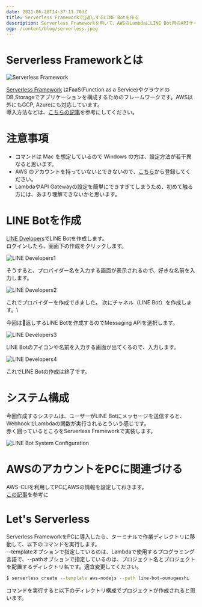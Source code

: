 ```yaml
---
date: 2021-06-28T14:37:11.703Z
title: Serverless Frameworkで🦜返しするLINE Botを作る
description: Serverless Frameworkを用いて、AWSのLambdaにLINE Bot用のAPIサーバーを作り、おうむ返しBotを作成する。
ogp: /content/blog/serverless.jpeg
---
```

# Serverless Frameworkとは

![Serverless Framework](/content/blog/serverless500-260.jpeg "Serverless Framework")

[Serverless Framework](https://www.serverless.com/) はFaaS(Function as a Service)やクラウドのDB,Storageでアプリケーションを構成するためのフレームワークです。AWS以外にもGCP, Azureにも対応しています。\
導入方法などは、[こちらの記事](https://qiita.com/horike37/items/b295a91908fcfd4033a2)を参考にしてください。

# 注意事項

* コマンドは Mac を想定しているので Windows の方は、設定方法が若干異なると思います。
* AWS のアカウントを持っていないとできないので、[こちら](https://aws.amazon.com/jp/)から登録してください。
* LambdaやAPI Gatewayの設定を簡単にできすぎてしまうため、初めて触る方には、あまり理解できないかと思います。

# LINE Botを作成

[LINE Dvelopers](https://developers.line.biz/ja/)でLINE Botを作成します。\
ログインしたら、画面下の作成をクリックします。

![LINE Developers1](/content/blog/line-developer1.png "LINE Developers1")

そうすると、プロバイダー名を入力する画面が表示されるので、好きな名前を入力します。

![LINE Developers2](/content/blog/line-developer2.png "LINE Developers2")

これでプロバイダーを作成できました。
次にチャネル（LINE Bot）を作成します。\

今回は🦜返しするLINE Botを作成するのでMessaging APIを選択します。

![LINE Developers3](/content/blog/line-developer3.png "LINE Developers3")

LINE Botのアイコンや名前を入力する画面が出てくるので、入力します。

![LINE Developers4](/content/blog/line-developer4.png "LINE Developers4")

これでLINE Botの作成は終了です。

# システム構成

今回作成するシステムは、ユーザーがLINE Botにメッセージを送信すると、WebhookでLambdaの関数が実行されるとういう感じです。\
赤く囲っているところをServerless Frameworkで実装します。

![LINE Bot System Configuration](/content/blog/line-bot-system-configuration.png "LINE Bot System Configuration")

# AWSのアカウントをPCに関連づける
AWS-CLIを利用してPCにAWSの情報を設定しておきます。\
[この記事](https://qiita.com/reflet/items/e4225435fe692663b705)を参考に

# Let's Serverless
Serverless FrameworkをPCに導入したら、ターミナルで作業ディレクトリに移動して、以下のコマンドを実行します。\
--templateオプションで指定しているのは、Lambdaで使用するプログラミング言語で、--pathオプションで指定しているのは、プロジェクト名とプロジェクトを配置するディレクトリ名です。適宜変更してください。

```sh
$ serverless create --template aws-nodejs --path line-bot-oumugaeshi
```

コマンドを実行すると以下のディレクトリ構成でプロジェクトが作成されると思います。